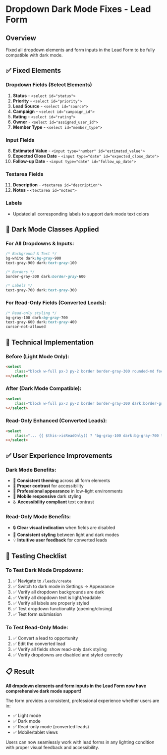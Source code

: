 # Dropdown Dark Mode Fixes - Lead Form

## Overview

Fixed all dropdown elements and form inputs in the Lead Form to be fully compatible with dark mode.

## ✅ **Fixed Elements**

### **Dropdown Fields (Select Elements)**

1. **Status** - `<select id="status">`
2. **Priority** - `<select id="priority">`
3. **Lead Source** - `<select id="source">`
4. **Campaign** - `<select id="campaign_id">`
5. **Rating** - `<select id="rating">`
6. **Owner** - `<select id="assigned_user_id">`
7. **Member Type** - `<select id="member_type">`

### **Input Fields**

8. **Estimated Value** - `<input type="number" id="estimated_value">`
9. **Expected Close Date** - `<input type="date" id="expected_close_date">`
10. **Follow-up Date** - `<input type="date" id="follow_up_date">`

### **Textarea Fields**

11. **Description** - `<textarea id="description">`
12. **Notes** - `<textarea id="notes">`

### **Labels**

-   Updated all corresponding labels to support dark mode text colors

## 🎨 **Dark Mode Classes Applied**

### **For All Dropdowns & Inputs:**

```css
/* Background & Text */
bg-white dark:bg-gray-900
text-gray-900 dark:text-gray-100

/* Borders */
border-gray-300 dark:border-gray-600

/* Labels */
text-gray-700 dark:text-gray-300
```

### **For Read-Only Fields (Converted Leads):**

```css
/* Read-only styling */
bg-gray-100 dark:bg-gray-700
text-gray-600 dark:text-gray-400
cursor-not-allowed
```

## 🔧 **Technical Implementation**

### **Before (Light Mode Only):**

```html
<select
    class="block w-full px-3 py-2 border border-gray-300 rounded-md focus:ring-blue-500 focus:border-blue-500"
></select>
```

### **After (Dark Mode Compatible):**

```html
<select
    class="block w-full px-3 py-2 border border-gray-300 dark:border-gray-600 rounded-md bg-white dark:bg-gray-900 text-gray-900 dark:text-gray-100 focus:ring-blue-500 focus:border-blue-500"
></select>
```

### **Read-Only Enhanced (Converted Leads):**

```html
<select
    class="... {{ $this->isReadOnly() ? 'bg-gray-100 dark:bg-gray-700 text-gray-600 dark:text-gray-400 cursor-not-allowed' : 'bg-white dark:bg-gray-900 text-gray-900 dark:text-gray-100 focus:ring-blue-500 focus:border-blue-500' }}"
></select>
```

## ✅ **User Experience Improvements**

### **Dark Mode Benefits:**

-   🌙 **Consistent theming** across all form elements
-   👀 **Proper contrast** for accessibility
-   🎯 **Professional appearance** in low-light environments
-   📱 **Mobile responsive** dark styling
-   ♿ **Accessibility compliant** text contrast

### **Read-Only Mode Benefits:**

-   🔒 **Clear visual indication** when fields are disabled
-   🎨 **Consistent styling** between light and dark modes
-   💡 **Intuitive user feedback** for converted leads

## 🧪 **Testing Checklist**

### **To Test Dark Mode Dropdowns:**

1. ✅ Navigate to `/leads/create`
2. ✅ Switch to dark mode in Settings → Appearance
3. ✅ Verify all dropdown backgrounds are dark
4. ✅ Verify all dropdown text is light/readable
5. ✅ Verify all labels are properly styled
6. ✅ Test dropdown functionality (opening/closing)
7. ✅ Test form submission

### **To Test Read-Only Mode:**

1. ✅ Convert a lead to opportunity
2. ✅ Edit the converted lead
3. ✅ Verify all fields show read-only dark styling
4. ✅ Verify dropdowns are disabled and styled correctly

## 📋 **Result**

**All dropdown elements and form inputs in the Lead Form now have comprehensive dark mode support!**

The form provides a consistent, professional experience whether users are in:

-   ✅ Light mode
-   ✅ Dark mode
-   ✅ Read-only mode (converted leads)
-   ✅ Mobile/tablet views

Users can now seamlessly work with lead forms in any lighting condition with proper visual feedback and accessibility.
